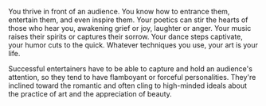 You thrive in front of an audience. You know how to
entrance them, entertain them, and even inspire them.
Your poetics can stir the hearts of those who hear you,
awakening grief or joy, laughter or anger. Your music
raises their spirits or captures their sorrow. Your dance
steps captivate, your humor cuts to the quick. Whatever
techniques you use, your art is your life.

Successful entertainers have to be able to capture
and hold an audience's attention, so they tend to
have flamboyant or forceful personalities. They're
inclined toward the romantic and often cling to
high-minded ideals about the practice of art and the
appreciation of beauty.
